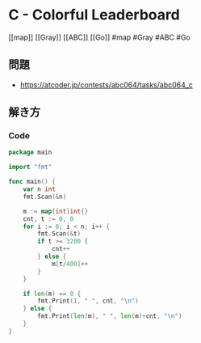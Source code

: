 # C - Colorful Leaderboard
[[map]] [[Gray]] [[ABC]] [[Go]]
#map #Gray #ABC #Go 

## 問題
- https://atcoder.jp/contests/abc064/tasks/abc064_c

## 解き方
### Code
```go
package main

import "fmt"

func main() {
	var n int
	fmt.Scan(&n)

	m := map[int]int{}
	cnt, t := 0, 0
	for i := 0; i < n; i++ {
		fmt.Scan(&t)
		if t >= 3200 {
			cnt++
		} else {
			m[t/400]++
		}
	}

	if len(m) == 0 {
		fmt.Print(1, " ", cnt, "\n")
	} else {
		fmt.Print(len(m), " ", len(m)+cnt, "\n")
	}
}
```